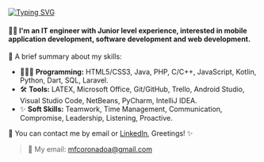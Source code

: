 [![Typing SVG](https://readme-typing-svg.demolab.com?font=Source+Code+Pro&size=22&pause=1000&color=AE07B5&width=435&lines=Hi!+I'm+Fernanda+Coronado+%E2%9C%A8)](https://git.io/typing-svg)

#### 👋🏼 I'm an IT engineer with Junior level experience, interested in mobile application development, software development and web development.

🌱 A brief summary about my skills:

 - 👩🏽‍💻 **Programming:** HTML5/CSS3, Java, PHP, C/C++, JavaScript, Kotlin, Python, Dart, SQL, Laravel.
 - 🛠️ **Tools:** LATEX, Microsoft Office, Git/GitHub, Trello, Android Studio, Visual Studio Code, NetBeans, PyCharm, IntelliJ IDEA.
 - ✨ **Soft Skills:** Teamwork, Time Management, Communication, Compromise, Leadership, Listening, Proactive.


💬 You can contact me by email or [LinkedIn](https://www.linkedin.com/in/fernanda-coronado-07/), Greetings! ✨

> 📧 My email: mfcoronadoa@gmail.com

  

<!--

**mfcoronadoa/mfcoronadoa** is a ✨ _special_ ✨ repository because its `README.md` (this file) appears on your GitHub profile.

  

Here are some ideas to get you started:

  

- 🔭 I’m currently working on ...

- 🌱 I’m currently learning ...

- 👯 I’m looking to collaborate on ...

- 🤔 I’m looking for help with ...

- 💬 Ask me about ...

- 📫 How to reach me: ...

- 😄 Pronouns: ...

- ⚡ Fun fact: ...

-->
